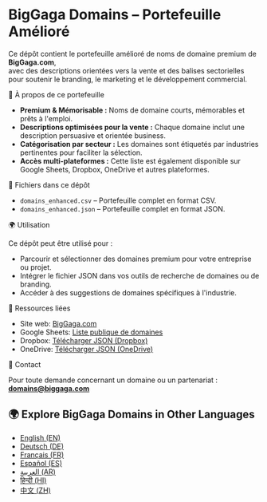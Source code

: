 # BigGaga Domains – Portefeuille Amélioré

Ce dépôt contient le portefeuille amélioré de noms de domaine premium de **BigGaga.com**,  
avec des descriptions orientées vers la vente et des balises sectorielles pour soutenir le branding, le marketing et le développement commercial.  

📌 À propos de ce portefeuille

- **Premium & Mémorisable :** Noms de domaine courts, mémorables et prêts à l'emploi.  
- **Descriptions optimisées pour la vente :** Chaque domaine inclut une description persuasive et orientée business.  
- **Catégorisation par secteur :** Les domaines sont étiquetés par industries pertinentes pour faciliter la sélection.  
- **Accès multi-plateformes :** Cette liste est également disponible sur Google Sheets, Dropbox, OneDrive et autres plateformes.  

📂 Fichiers dans ce dépôt

- `domains_enhanced.csv` – Portefeuille complet en format CSV.  
- `domains_enhanced.json` – Portefeuille complet en format JSON.  

🌍 Utilisation

Ce dépôt peut être utilisé pour :  

- Parcourir et sélectionner des domaines premium pour votre entreprise ou projet.  
- Intégrer le fichier JSON dans vos outils de recherche de domaines ou de branding.  
- Accéder à des suggestions de domaines spécifiques à l'industrie.  

🔗 Ressources liées

- Site web: [BigGaga.com](https://biggaga.com)  
- Google Sheets: [Liste publique de domaines](https://docs.google.com/spreadsheets/d/1NUZtaSSLKgXavb9alAmUenMpb0iEwv7lmP0tFL68jAE/edit?usp=sharing)  
- Dropbox: [Télécharger JSON (Dropbox)](https://www.dropbox.com/scl/fi/fxhvhcqv74flr770g0gmw/domains_fr.json?rlkey=cyhqx90760xb30uusmc9iztqn&st=ex77xewr&dl=0)  
- OneDrive: [Télécharger JSON (OneDrive)](https://1drv.ms/u/c/c6c0dcda53e2941a/EXyOVRk_nshOq4Z2nzOtilkBb5HBLrwPvxtPFQ4gfhvvhQ?download=1)  

📧 Contact

Pour toute demande concernant un domaine ou un partenariat : **domains@biggaga.com**

## 🌍 Explore BigGaga Domains in Other Languages

- [English (EN)](https://github.com/BigGagaCom/biggaga-domains-en)
- [Deutsch (DE)](https://github.com/BigGagaCom/biggaga-domains-de)
- [Français (FR)](https://github.com/BigGagaCom/biggaga-domains-fr)
- [Español (ES)](https://github.com/BigGagaCom/biggaga-domains-es)
- [العربية (AR)](https://github.com/BigGagaCom/biggaga-domains-ar)
- [हिन्दी (HI)](https://github.com/BigGagaCom/biggaga-domains-hi)
- [中文 (ZH)](https://github.com/BigGagaCom/biggaga-domains-zh)

